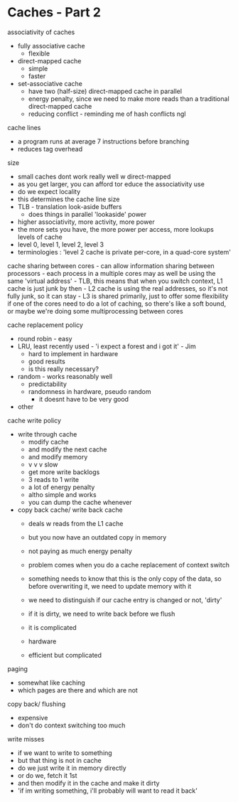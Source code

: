 # Caches - Part 2

associativity of caches
- fully associative cache
	- flexible
- direct-mapped cache
	- simple
	- faster
- set-associative cache
	- have two (half-size) direct-mapped cache in parallel
	- energy penalty, since we need to make more reads than a traditional direct-mapped cache
	- reducing conflict - reminding me of hash conflicts ngl

cache lines
- a program runs at average 7 instructions before branching
- reduces tag overhead

size
- small caches dont work really well w direct-mapped
- as you get larger, you can afford tor educe the associativity
use
- do we expect locality
- this determines the cache line size
- TLB - translation look-aside buffers
	- does things in parallel 'lookaside'
power
- higher associativity, more activity, more power
- the more sets you have, the more power per access, more lookups
levels of cache
- level 0, level 1, level 2, level 3
- terminologies : 'level 2 cache is private per-core, in a quad-core system'

cache sharing between cores
	- can allow information sharing between processors
	- each process in a multiple cores may as well be using the same 'virtual address'
	- TLB, this means that when you switch context, L1 cache is just junk by then
	- L2 cache is using the real addresses, so it's not fully junk, so it can stay
	- L3 is shared primarily, just to offer some flexibility if one of the cores need to do a lot of caching, so there's like a soft bound, or maybe we're doing some multiprocessing between cores

cache replacement policy
- round robin - easy
- LRU, least recently used - 'i expect a forest and i got it' - Jim
	- hard to implement in hardware
	- good results
	- is this really necessary?
- random - works reasonably well
	- predictability
	- randomness in hardware, pseudo random
		- it doesnt have to be very good
- other

cache write policy
- write through cache
	- modify cache
	- and modify the next cache
	- and modify memory
	- v v v slow
	- get more write backlogs
	- 3 reads to 1 write
	- a lot of energy penalty
	- altho simple and works
	- you can dump the cache whenever
- copy back cache/ write back cache
	- deals w reads from the L1 cache
	- but you now have an outdated copy in memory
	- not paying as much energy penalty
	- problem comes when you do a cache replacement of context switch
	- something needs to know that this is the only copy of the data, so before overwriting it, we need to update memory with it
	- we need to distinguish if our cache entry is changed or not, 'dirty'

	- if it is dirty, we need to write back before we flush
	- it is complicated
	- hardware 
	- efficient but complicated

paging
- somewhat like caching
- which pages are there and which are not

copy back/ flushing
- expensive
- don't do context switching too much

write misses
- if we want to write to something
- but that thing is not in cache
- do we just write it in memory directly
- or do we, fetch it 1st
- and then modify it in the cache and make it dirty
- 'if im writing something, i'll probably will want to read it back'
